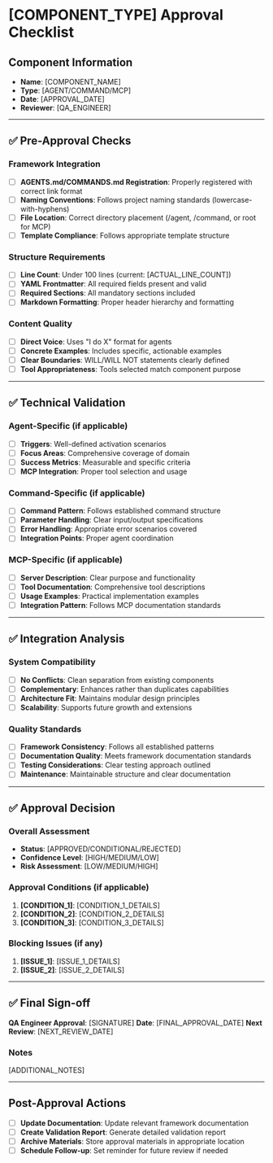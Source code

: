 # [COMPONENT_TYPE] Approval Checklist

## Component Information
- **Name**: [COMPONENT_NAME]
- **Type**: [AGENT/COMMAND/MCP]
- **Date**: [APPROVAL_DATE]
- **Reviewer**: [QA_ENGINEER]

---

## ✅ Pre-Approval Checks

### Framework Integration
- [ ] **AGENTS.md/COMMANDS.md Registration**: Properly registered with correct link format
- [ ] **Naming Conventions**: Follows project naming standards (lowercase-with-hyphens)
- [ ] **File Location**: Correct directory placement (/agent, /command, or root for MCP)
- [ ] **Template Compliance**: Follows appropriate template structure

### Structure Requirements
- [ ] **Line Count**: Under 100 lines (current: [ACTUAL_LINE_COUNT])
- [ ] **YAML Frontmatter**: All required fields present and valid
- [ ] **Required Sections**: All mandatory sections included
- [ ] **Markdown Formatting**: Proper header hierarchy and formatting

### Content Quality
- [ ] **Direct Voice**: Uses "I do X" format for agents
- [ ] **Concrete Examples**: Includes specific, actionable examples
- [ ] **Clear Boundaries**: WILL/WILL NOT statements clearly defined
- [ ] **Tool Appropriateness**: Tools selected match component purpose

---

## ✅ Technical Validation

### Agent-Specific (if applicable)
- [ ] **Triggers**: Well-defined activation scenarios
- [ ] **Focus Areas**: Comprehensive coverage of domain
- [ ] **Success Metrics**: Measurable and specific criteria
- [ ] **MCP Integration**: Proper tool selection and usage

### Command-Specific (if applicable)
- [ ] **Command Pattern**: Follows established command structure
- [ ] **Parameter Handling**: Clear input/output specifications
- [ ] **Error Handling**: Appropriate error scenarios covered
- [ ] **Integration Points**: Proper agent coordination

### MCP-Specific (if applicable)
- [ ] **Server Description**: Clear purpose and functionality
- [ ] **Tool Documentation**: Comprehensive tool descriptions
- [ ] **Usage Examples**: Practical implementation examples
- [ ] **Integration Pattern**: Follows MCP documentation standards

---

## ✅ Integration Analysis

### System Compatibility
- [ ] **No Conflicts**: Clean separation from existing components
- [ ] **Complementary**: Enhances rather than duplicates capabilities
- [ ] **Architecture Fit**: Maintains modular design principles
- [ ] **Scalability**: Supports future growth and extensions

### Quality Standards
- [ ] **Framework Consistency**: Follows all established patterns
- [ ] **Documentation Quality**: Meets framework documentation standards
- [ ] **Testing Considerations**: Clear testing approach outlined
- [ ] **Maintenance**: Maintainable structure and clear documentation

---

## ✅ Approval Decision

### Overall Assessment
- **Status**: [APPROVED/CONDITIONAL/REJECTED]
- **Confidence Level**: [HIGH/MEDIUM/LOW]
- **Risk Assessment**: [LOW/MEDIUM/HIGH]

### Approval Conditions (if applicable)
1. **[CONDITION_1]**: [CONDITION_1_DETAILS]
2. **[CONDITION_2]**: [CONDITION_2_DETAILS]
3. **[CONDITION_3]**: [CONDITION_3_DETAILS]

### Blocking Issues (if any)
1. **[ISSUE_1]**: [ISSUE_1_DETAILS]
2. **[ISSUE_2]**: [ISSUE_2_DETAILS]

---

## ✅ Final Sign-off

**QA Engineer Approval**: [SIGNATURE]
**Date**: [FINAL_APPROVAL_DATE]
**Next Review**: [NEXT_REVIEW_DATE]

### Notes
[ADDITIONAL_NOTES]

---

## Post-Approval Actions

- [ ] **Update Documentation**: Update relevant framework documentation
- [ ] **Create Validation Report**: Generate detailed validation report
- [ ] **Archive Materials**: Store approval materials in appropriate location
- [ ] **Schedule Follow-up**: Set reminder for future review if needed